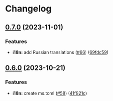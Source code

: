 # Changelog

## [0.7.0](https://github.com/hbstack/gallery/compare/v0.6.0...v0.7.0) (2023-11-01)


### Features

* **i18n:** add Russian translations ([#66](https://github.com/hbstack/gallery/issues/66)) ([69fdc59](https://github.com/hbstack/gallery/commit/69fdc59a920d77bf886b5906e5fd6dd479c6accc))

## [0.6.0](https://github.com/hbstack/gallery/compare/v0.5.0...v0.6.0) (2023-10-21)


### Features

* **i18n:** create ms.toml ([#58](https://github.com/hbstack/gallery/issues/58)) ([41f921c](https://github.com/hbstack/gallery/commit/41f921ce64a46fbefa0ae5173659e358b2253d07))
